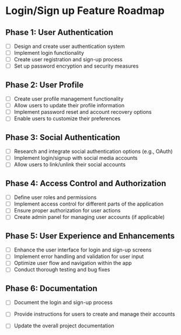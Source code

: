 # Login/Sign up Feature Roadmap

## Phase 1: User Authentication
- [ ] Design and create user authentication system
- [ ] Implement login functionality
- [ ] Create user registration and sign-up process
- [ ] Set up password encryption and security measures

## Phase 2: User Profile
- [ ] Create user profile management functionality
- [ ] Allow users to update their profile information
- [ ] Implement password reset and account recovery options
- [ ] Enable users to customize their preferences

## Phase 3: Social Authentication
- [ ] Research and integrate social authentication options (e.g., OAuth)
- [ ] Implement login/signup with social media accounts
- [ ] Allow users to link/unlink their social accounts

## Phase 4: Access Control and Authorization
- [ ] Define user roles and permissions
- [ ] Implement access control for different parts of the application
- [ ] Ensure proper authorization for user actions
- [ ] Create admin panel for managing user accounts (if applicable)

## Phase 5: User Experience and Enhancements
- [ ] Enhance the user interface for login and sign-up screens
- [ ] Implement error handling and validation for user input
- [ ] Optimize user flow and navigation within the app
- [ ] Conduct thorough testing and bug fixes

## Phase 6: Documentation
- [ ] Document the login and sign-up process
- [ ] Provide instructions for users to create and manage their accounts
- [ ] Update the overall project documentation

